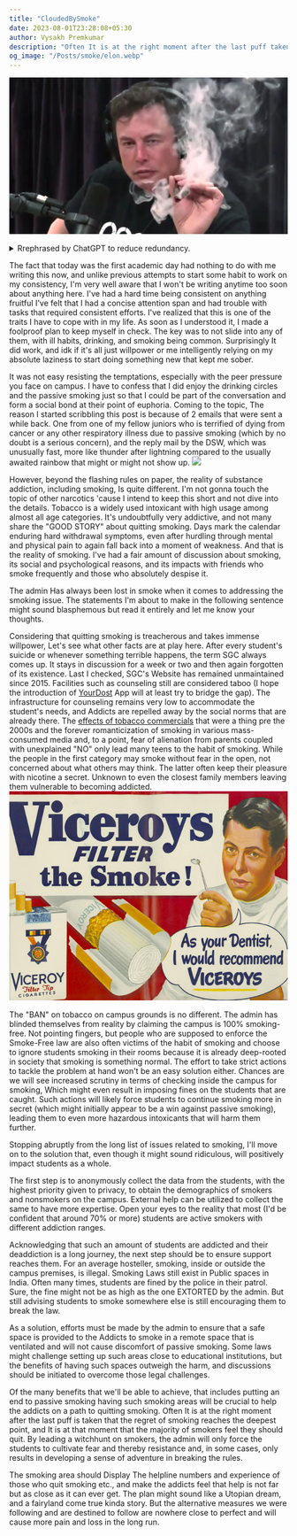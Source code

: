 ```yaml
---
title: "CloudedBySmoke"
date: 2023-08-01T23:28:08+05:30
author: Vysakh Premkumar 
description: "Often It is at the right moment after the last puff taken The regret of smoking reaches the deepest point and It is at that moment majority of the smokers feel they should quit." 
og_image: "/Posts/smoke/elon.webp" 
---
```


![](/Posts/smoke/elon.webp)



<details>
  <summary>Rrephrased by ChatGPT to reduce redundancy.</summary>
  
  The fact that today marks the beginning of the academic year has no influence on my decision to write this now. Unlike my past attempts to establish habits for consistency, I am well aware that I won't be writing again anytime soon. I've struggled with maintaining consistency in anything productive, often feeling that I have a short attention span and find it challenging to sustain efforts for tasks that require consistency. Recognizing this trait, I devised a foolproof plan to keep myself in check. The key was to avoid falling into harmful habits like drinking and smoking, which are quite common. Surprisingly, this approach worked, perhaps due to sheer willpower or smartly leveraging my inherent laziness to avoid falling into addiction.

Resisting temptations, especially under peer pressure on campus, was not easy. I must confess that I occasionally enjoyed participating in drinking circles and passive smoking to be part of social interactions during other's moments of euphoria. Now, the reason I started writing this post is because of two recent emails. One was from a concerned junior who fears the health risks of passive smoking, and the other was an unusually quick response from the DSW regarding this matter.

However, the reality of substance addiction, including smoking, differs significantly from what is written on paper. I won't touch upon other narcotics here to keep this short. Tobacco is widely used and highly addictive across various age groups. Quitting smoking is challenging, and not many have a success story to share. It involves enduring withdrawal symptoms, mental and physical pain, only to fall back into the habit during moments of weakness. That's the harsh reality of smoking. I've had many discussions with friends, both smokers and non-smokers, about its social and psychological impact.

The administrative response to the smoking issue has been inadequate. Despite claiming a 100% smoke-free campus, the reality is quite different. Those tasked with enforcing the Smoke-Free law are often smokers themselves and choose to overlook students smoking in their rooms. Smoking has become normalized in society, making strict actions difficult. Increasing scrutiny and imposing fines on students caught smoking might drive smoking underground, leading to more harmful behaviors which include more potent drugs that leaves lesser trace to others.

Moving on to a solution, the first step should be to anonymously collect data on smokers and non-smokers in campus, prioritizing privacy. Acknowledging the significant number of smokers, efforts should be made to provide support. Creating designated smoking areas, while legally challenging, can be beneficial in helping addicts on the path to quitting. Such areas should be well-ventilated and display helpline numbers and success stories of those who quit. Offering a safe space for smokers can promote the idea that help is readily available.

I realize this plan may sound like an Utopian dream, but the current measures are far from perfect and will likely cause more pain and loss in the long run. Instead of witch-hunting smokers, providing support and understanding can lead to more positive outcomes.


</details>

The fact that today was the first academic day had nothing to do with me writing this now, and unlike previous attempts to start some habit to work on my consistency, I'm very well aware that I won't be writing anytime too soon about anything here. I've had a hard time being consistent on anything fruitful I've felt that I had a concise attention span and had trouble with tasks that required consistent efforts. I've realized that this is one of the traits I have to cope with in my life. As soon as I understood it, I made a foolproof plan to keep myself in check. The key was to not slide into any of them, with ill habits, drinking, and smoking being common. Surprisingly It did work, and idk if it's all just willpower or me intelligently relying on my absolute laziness to start doing something new that kept me sober. 

It was not easy resisting the temptations, especially with the peer pressure you face on campus. I have to confess that I did enjoy the drinking circles and the passive smoking just so that I could be part of the conversation and form a social bond at their point of euphoria. Coming to the topic, The reason I started scribbling this post is because of 2 emails that were sent a while back. One from one of my fellow juniors who is terrified of dying from cancer or any other respiratory illness due to passive smoking (which by no doubt is a serious concern), and the reply mail by the DSW, which was unusually fast, more like thunder after lightning compared to the usually awaited rainbow that might or might not show up. 
![](/Posts/smoke/download(7).jpeg)

However, beyond the flashing rules on paper, the reality of substance addiction, including smoking, Is quite different. I'm not gonna touch the topic of other narcotics 'cause I intend to keep this short and not dive into the details. Tobacco is a widely used intoxicant with high usage among almost all age categories. It's undoubtfully very addictive, and not many share the "GOOD STORY" about quitting smoking. Days mark the calendar enduring hard withdrawal symptoms, even after hurdling through mental and physical pain to again fall back into a moment of weakness. And that is the reality of smoking. I've had a fair amount of discussion about smoking, its social and psychological reasons, and its impacts with friends who smoke frequently and those who absolutely despise it. 

The admin Has always been lost in smoke when it comes to addressing the smoking issue. The statements I'm about to make in the following sentence might sound blasphemous but read it entirely and let me know your thoughts. 

Considering that quitting smoking is treacherous and takes immense willpower, Let's see what other facts are at play here. After every student's suicide or whenever something terrible happens, the term SGC always comes up. It stays in discussion for a week or two and then again forgotten of its existence. Last I checked, SGC's Website has remained unmaintained since 2015. Facilities such as counseling still are considered taboo (I hope the introduction of [YourDost](https://yourdost.com/) App will at least try to bridge the gap). The infrastructure for counseling remains very low to accommodate the student's needs, and Addicts are repelled away by the social norms that are already there. The [effects of tobacco commercials](https://www.lung.org/research/sotc/by-the-numbers/10-bad-things-to-entice-kids) that were a thing pre the 2000s and the forever romanticization of smoking in various mass-consumed media and, to a point, fear of alienation from parents coupled with unexplained "NO" only lead many teens to the habit of smoking. While the people in the first category may smoke without fear in the open, not concerned about what others may think. The latter often keep their pleasure with nicotine a secret. Unknown to even the closest family members leaving them vulnerable to becoming addicted. 
![](/Posts/smoke/ad.jpg)

The "BAN" on tobacco on campus grounds is no different. The admin has blinded themselves from reality by claiming the campus is 100% smoking-free. Not pointing fingers, but people who are supposed to enforce the Smoke-Free law are also often victims of the habit of smoking and choose to ignore students smoking in their rooms because it is already deep-rooted in society that smoking is something normal. The effort to take strict actions to tackle the problem at hand won't be an easy solution either. Chances are we will see increased scrutiny in terms of checking inside the campus for smoking, Which might even result in imposing fines on the students that are caught. Such actions will likely force students to continue smoking more in secret (which might initially appear to be a win against passive smoking), leading them to even more hazardous intoxicants that will harm them further.

Stopping abruptly from the long list of issues related to smoking, I'll move on to the solution that, even though it might sound ridiculous, will positively impact students as a whole. 

The first step is to anonymously collect the data from the students, with the highest priority given to privacy, to obtain the demographics of smokers and nonsmokers on the campus. External help can be utilized to collect the same to have more expertise. Open your eyes to the reality that most (I'd be confident that around 70% or more) students are active smokers with different addiction ranges.

Acknowledging that such an amount of students are addicted and their deaddiction is a long journey, the next step should be to ensure support reaches them. For an average hosteller, smoking, inside or outside the campus premises, is illegal. Smoking Laws still exist in Public spaces in India. Often many times, students are fined by the police in their patrol. Sure, the fine might not be as high as the one EXTORTED by the admin. But still advising students to smoke somewhere else is still encouraging them to break the law. 

As a solution, efforts must be made by the admin to ensure that a safe space is provided to the Addicts to smoke in a remote space that is ventilated and will not cause discomfort of passive smoking. Some laws might challenge setting up such areas close to educational institutions, but the benefits of having such spaces outweigh the harm, and discussions should be initiated to overcome those legal challenges. 

Of the many benefits that we'll be able to achieve, that includes putting an end to passive smoking having such smoking areas will be crucial to help the addicts on a path to quitting smoking. Often It is at the right moment after the last puff is taken that the regret of smoking reaches the deepest point, and It is at that moment that the majority of smokers feel they should quit. By leading a witchhunt on smokers, the admin will only force the students to cultivate fear and thereby resistance and, in some cases, only results in developing a sense of adventure in breaking the rules.

The smoking area should Display The helpline numbers and experience of those who quit smoking etc., and make the addicts feel that help is not far but as close as it can ever get. The plan might sound like a Utopian dream, and a fairyland come true kinda story. But the alternative measures we were following and are destined to follow are nowhere close to perfect and will cause more pain and loss in the long run. 



